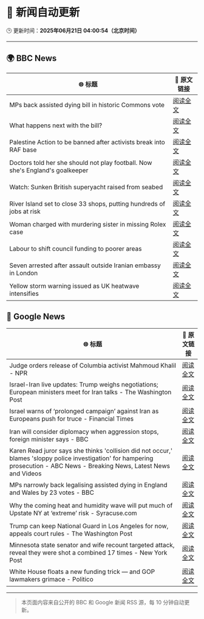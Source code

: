 # 🧠 新闻自动更新

🕒 更新时间：**2025年06月21日 04:00:54（北京时间）**

---

## 🌍 BBC News

| 🌐 标题 | 🔗 原文链接 |
|--------|-------------|
| MPs back assisted dying bill in historic Commons vote | [阅读全文](https://www.bbc.com/news/articles/cgeqj1egxvyo) |
| What happens next with the bill? | [阅读全文](https://www.bbc.com/news/articles/c8rpdxz11d8o) |
| Palestine Action to be banned after activists break into RAF base | [阅读全文](https://www.bbc.com/news/articles/cn81g4e0nlyo) |
| Doctors told her she should not play football. Now she's England's goalkeeper | [阅读全文](https://www.bbc.com/sport/football/articles/c8073xpxld1o) |
| Watch: Sunken British superyacht raised from seabed | [阅读全文](https://www.bbc.com/news/videos/c74zl9eleezo) |
| River Island set to close 33 shops, putting hundreds of jobs at risk | [阅读全文](https://www.bbc.com/news/articles/cr4wlw0w31ko) |
| Woman charged with murdering sister in missing Rolex case | [阅读全文](https://www.bbc.com/news/articles/cy5wl3ddek7o) |
| Labour to shift council funding to poorer areas | [阅读全文](https://www.bbc.com/news/articles/cgq7yvy1ke9o) |
| Seven arrested after assault outside Iranian embassy in London | [阅读全文](https://www.bbc.com/news/articles/c5y2r27jn24o) |
| Yellow storm warning issued as UK heatwave intensifies | [阅读全文](https://www.bbc.com/news/articles/cg5z78nyglpo) |

## 📰 Google News

| 🌐 标题 | 🔗 原文链接 |
|--------|-------------|
| Judge orders release of Columbia activist Mahmoud Khalil - NPR | [阅读全文](https://news.google.com/rss/articles/CBMiowFBVV95cUxNREJYNWFkazhuMkZIbXlpeVRaMHB6VE9sRndrYzBUelc1T1p1TThBRXBpaXB2Nmd3X2JoLWxzbmI4NjZNZUNhUF9CREVpMGtuY3RPbkowSExxM3o5SWthTkRyV3FfX2s0Q2lSVzA1cFBpUzZaTlpFTmszaWg1Z0pNckJLZEVKYmpiaWl0MnVERnJCWXNJRVp5RlhhNHNHWFA3T2VN?oc=5) |
| Israel-Iran live updates: Trump weighs negotiations; European ministers meet for Iran talks - The Washington Post | [阅读全文](https://news.google.com/rss/articles/CBMiigFBVV95cUxPRFpvdklWbWo5cHg3MnJyal9OSFBpcGN1a01HUmdtaGN1Uk1GdjhNWjQ0VUloUVl2Y0dJVXpiNWZBbHVRUVdKNVZKQzZ0Yl9mVnRWeFZzc1U3aHptOTAwd3VRZHRWS2ZlVVJpc2ZRbGpTUjNPR3JaUGs0OXAzUllRbVFoUXBrMWdKa2c?oc=5) |
| Israel warns of ‘prolonged campaign’ against Iran as Europeans push for truce - Financial Times | [阅读全文](https://news.google.com/rss/articles/CBMicEFVX3lxTFB6bkFlTTF6SXJkWnRFazFZZ1NFWnVUZmRFank5SUEwSlRrS2JMSFVCbGhscUZlTVVXaXdlR01SRUh5cXhRYTFDQVBXOFlQbnIwemp5RkprWDRya2FBbDU0cUl0WkM2VWZmX3kzQjA5NjU?oc=5) |
| Iran will consider diplomacy when aggression stops, foreign minister says - BBC | [阅读全文](https://news.google.com/rss/articles/CBMiVEFVX3lxTE1kY3NqMXAxa29NdlNLQzJkczAwV2M5Y0k3YWIzQWRjZk1JTnplXzhsVmQ4VS1WUnRNbzBHNGZiVnlZY19vRHlEc2Z6cWdIRDlYanVFYQ?oc=5) |
| Karen Read juror says she thinks 'collision did not occur,' blames 'sloppy police investigation' for hampering prosecution - ABC News - Breaking News, Latest News and Videos | [阅读全文](https://news.google.com/rss/articles/CBMinwFBVV95cUxONWszN3J0RFZQYmI1RjZaVnFjLTh0VlNnM2N5UGluMXR2RThsRFdBQThZX0Y1YUF0cVhuR1dkdHRrNkYwZlJrTEphRE11Y3p4OU5aSWFGVnVkaUltNThzMVNQWnZoanBPd3RCX24xclNlYXFlQ29aUm5ia2ktUTg5TFJSMmpWSGpPOWZEX0o0VFZEdlMtcjVuckFXOTEyWDTSAaQBQVVfeXFMTXRkQWhVQUFlNEtGc2h4QUp3MmpXTnlBbmZEaDZLaTNjcG1VaHFHTWstYVBGQkJicVlaQWFvZExtVmxPSWNZZTF4aTFqRTF1VkxSR3dJY3R3NlZfTmFUY29HckhSNW9IaDBjVWtRbklvX1h3VGFNbW9VTEliTFlKd0l2U1hTb3JmMnM0ME1mTWhVS1hwdjlXVDJ3aExRdFdBWXBuMXY?oc=5) |
| MPs narrowly back legalising assisted dying in England and Wales by 23 votes - BBC | [阅读全文](https://news.google.com/rss/articles/CBMiVEFVX3lxTE10Q3ZZUFJhSHNxR0t4cjFBTzhhVWZUSDhhWEV1YVNsNGpCdjVvUThsNmdRd3EzMW5CUko0V2NQQ0ZzTmRITkx2VC03MlQwYnRZQ3FXbg?oc=5) |
| Why the coming heat and humidity wave will put much of Upstate NY at ‘extreme’ risk - Syracuse.com | [阅读全文](https://news.google.com/rss/articles/CBMixgFBVV95cUxQRHJuQW5xNnVkeVNDMWFuMU9XWDdxN3NHRThQczEteE56V2NPTXR0Y1RIVEp5NUZybXREUlplTFd5QUtSMEw0dGZ3V2Q2ZGtQY1hQVDgyQkxDUW5kdGVwT3RCbjVxT2FpM3owMTNNQjZoYmtibkc1OE5wYW55aUNBY2E3YVIydE9vUHozYl9ZVlJFRGNfdnE3b0puc1Vkb29XeHM3M2pma0VZZlNYeHR4RXN5cjAyQmhxZGtmWElKek55dVhhdGc?oc=5) |
| Trump can keep National Guard in Los Angeles for now, appeals court rules - The Washington Post | [阅读全文](https://news.google.com/rss/articles/CBMikAFBVV95cUxQR0JDaGFhWE5hUUlNTHh0UzBKYlFmMEtJMXhfX2F1UFo3Wloxc1Z0cUZXZGJhVlBpQmdtbGE2bDl3WXg2RDF0M2tRMTNwYkNlOHBVd2l2aFFJcXhXUWFrU3BoWG9hOEtpb3lTZ3JZdjZJVWZoaWhGUmFodUJmejdvN1dWSWpFUlI1bGZuaTRjTGg?oc=5) |
| Minnesota state senator and wife recount targeted attack, reveal they were shot a combined 17 times - New York Post | [阅读全文](https://news.google.com/rss/articles/CBMivwFBVV95cUxNNlNOVEc2TUVnSFFqdmdka0hnQnBWQWRvZVUzeEJvYkNIcWhNTjBTQjBwak1TdWNIcTJJRE1sMWtYZWZIQ1hqNHBUanRzbUROblAwX2VKVFpSY1ZmdXdpeHlYVEF6Wi04TGY4V1NHY0dNQnR4SlBwZEd3ckQ0cThKTEx0LVVuQkhQQnVUSENJOVE4dmlqUHVxTHRnVWxLVnRPWmxFUXNkSG5NQWNpV1F0LUNaM3JKVV9oa2xYVy00NA?oc=5) |
| White House floats a new funding trick — and GOP lawmakers grimace - Politico | [阅读全文](https://news.google.com/rss/articles/CBMimgFBVV95cUxNSHYtN2x5R3VwbXhFQlF4cmhzcUhSeHNHNjNQRzByX0IyX215UlRkVzNmYllVQ09kYUtZeW9SaFA0aUFMVHRBall3NUM4MWdBVnRpSXd6bHdEaWhFejdNbFllNDN3QjhFaF93LU5ITWxlMUlRWFE3am8xU3dGUFZWaExxR19PRjRiZG9VNlNCMVRUSUZUbUluWWNB?oc=5) |

---
> 本页面内容来自公开的 BBC 和 Google 新闻 RSS 源，每 10 分钟自动更新。